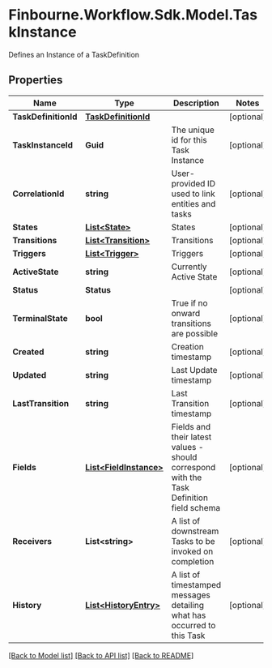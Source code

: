 # Finbourne.Workflow.Sdk.Model.TaskInstance
Defines an Instance of a TaskDefinition

## Properties

Name | Type | Description | Notes
------------ | ------------- | ------------- | -------------
**TaskDefinitionId** | [**TaskDefinitionId**](TaskDefinitionId.md) |  | [optional] 
**TaskInstanceId** | **Guid** | The unique id for this Task Instance | [optional] 
**CorrelationId** | **string** | User-provided ID used to link entities and tasks | [optional] 
**States** | [**List&lt;State&gt;**](State.md) | States | [optional] 
**Transitions** | [**List&lt;Transition&gt;**](Transition.md) | Transitions | [optional] 
**Triggers** | [**List&lt;Trigger&gt;**](Trigger.md) | Triggers | [optional] 
**ActiveState** | **string** | Currently Active State | [optional] 
**Status** | **Status** |  | [optional] 
**TerminalState** | **bool** | True if no onward transitions are possible | [optional] 
**Created** | **string** | Creation timestamp | [optional] 
**Updated** | **string** | Last Update timestamp | [optional] 
**LastTransition** | **string** | Last Transition timestamp | [optional] 
**Fields** | [**List&lt;FieldInstance&gt;**](FieldInstance.md) | Fields and their latest values - should correspond with the Task Definition field schema | [optional] 
**Receivers** | **List&lt;string&gt;** | A list of downstream Tasks to be invoked on completion | [optional] 
**History** | [**List&lt;HistoryEntry&gt;**](HistoryEntry.md) | A list of timestamped messages detailing what has occurred to this Task | [optional] 

[[Back to Model list]](../README.md#documentation-for-models) [[Back to API list]](../README.md#documentation-for-api-endpoints) [[Back to README]](../README.md)

